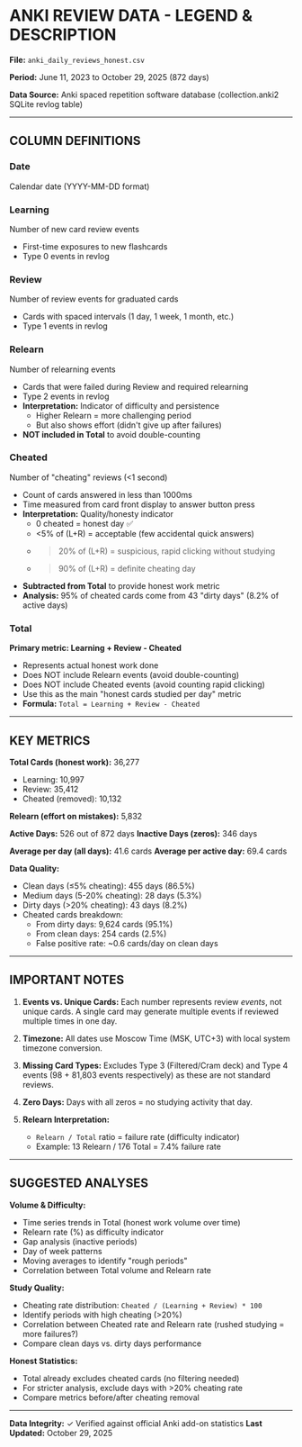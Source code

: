 # ANKI REVIEW DATA - LEGEND & DESCRIPTION

**File:** `anki_daily_reviews_honest.csv`

**Period:** June 11, 2023 to October 29, 2025 (872 days)

**Data Source:** Anki spaced repetition software database (collection.anki2 SQLite revlog table)

---

## COLUMN DEFINITIONS

### Date
Calendar date (YYYY-MM-DD format)

### Learning
Number of new card review events
- First-time exposures to new flashcards
- Type 0 events in revlog

### Review
Number of review events for graduated cards
- Cards with spaced intervals (1 day, 1 week, 1 month, etc.)
- Type 1 events in revlog

### Relearn
Number of relearning events
- Cards that were failed during Review and required relearning
- Type 2 events in revlog
- **Interpretation:** Indicator of difficulty and persistence
  - Higher Relearn = more challenging period
  - But also shows effort (didn't give up after failures)
- **NOT included in Total** to avoid double-counting

### Cheated
Number of "cheating" reviews (<1 second)
- Count of cards answered in less than 1000ms
- Time measured from card front display to answer button press
- **Interpretation:** Quality/honesty indicator
  - 0 cheated = honest day ✅
  - <5% of (L+R) = acceptable (few accidental quick answers)
  - >20% of (L+R) = suspicious, rapid clicking without studying
  - >90% of (L+R) = definite cheating day
- **Subtracted from Total** to provide honest work metric
- **Analysis:** 95% of cheated cards come from 43 "dirty days" (8.2% of active days)

### Total
**Primary metric: Learning + Review - Cheated**
- Represents actual honest work done
- Does NOT include Relearn events (avoid double-counting)
- Does NOT include Cheated events (avoid counting rapid clicking)
- Use this as the main "honest cards studied per day" metric
- **Formula:** `Total = Learning + Review - Cheated`

---

## KEY METRICS

**Total Cards (honest work):** 36,277
- Learning: 10,997
- Review: 35,412
- Cheated (removed): 10,132

**Relearn (effort on mistakes):** 5,832

**Active Days:** 526 out of 872 days
**Inactive Days (zeros):** 346 days

**Average per day (all days):** 41.6 cards
**Average per active day:** 69.4 cards

**Data Quality:**
- Clean days (≤5% cheating): 455 days (86.5%)
- Medium days (5-20% cheating): 28 days (5.3%)
- Dirty days (>20% cheating): 43 days (8.2%)
- Cheated cards breakdown:
  - From dirty days: 9,624 cards (95.1%)
  - From clean days: 254 cards (2.5%)
  - False positive rate: ~0.6 cards/day on clean days

---

## IMPORTANT NOTES

1. **Events vs. Unique Cards:** Each number represents review *events*, not unique cards. A single card may generate multiple events if reviewed multiple times in one day.

2. **Timezone:** All dates use Moscow Time (MSK, UTC+3) with local system timezone conversion.

3. **Missing Card Types:** Excludes Type 3 (Filtered/Cram deck) and Type 4 events (98 + 81,803 events respectively) as these are not standard reviews.

4. **Zero Days:** Days with all zeros = no studying activity that day.

5. **Relearn Interpretation:**
   - `Relearn / Total` ratio = failure rate (difficulty indicator)
   - Example: 13 Relearn / 176 Total = 7.4% failure rate

---

## SUGGESTED ANALYSES

**Volume & Difficulty:**
- Time series trends in Total (honest work volume over time)
- Relearn rate (%) as difficulty indicator
- Gap analysis (inactive periods)
- Day of week patterns
- Moving averages to identify "rough periods"
- Correlation between Total volume and Relearn rate

**Study Quality:**
- Cheating rate distribution: `Cheated / (Learning + Review) * 100`
- Identify periods with high cheating (>20%)
- Correlation between Cheated rate and Relearn rate (rushed studying = more failures?)
- Compare clean days vs. dirty days performance

**Honest Statistics:**
- Total already excludes cheated cards (no filtering needed)
- For stricter analysis, exclude days with >20% cheating rate
- Compare metrics before/after cheating removal

---

**Data Integrity:** ✓ Verified against official Anki add-on statistics
**Last Updated:** October 29, 2025
